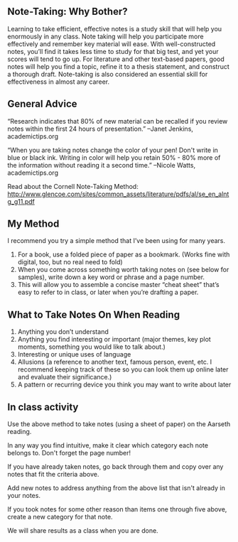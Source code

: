 ## Note-Taking: Why Bother?

Learning to take efficient, effective notes is a study skill that will help you enormously in any class. Note taking will help you participate more effectively and remember key material will ease. With well-constructed notes, you’ll find it takes less time to study for that big test, and yet your scores will tend to go up. For literature and other text-based papers, good notes will help you find a topic, refine it to a thesis statement, and construct a thorough draft. Note-taking is also considered an essential skill for effectiveness in almost any career.

## General Advice

“Research indicates that 80% of new material can be recalled if you review notes within the first 24 hours of presentation.” –Janet Jenkins, academictips.org

“When you are taking notes change the color of your pen! Don't write in blue or black ink. Writing in color will help you retain 50% - 80% more of the information without reading it a second time.” –Nicole Watts, academictips.org

Read about the Cornell Note-Taking Method: http://www.glencoe.com/sites/common_assets/literature/pdfs/al/se_en_alntg_g11.pdf

## My Method

I recommend you try a simple method that I’ve been using for many years.

1. For a book, use a folded piece of paper as a bookmark. (Works fine with digital, too, but no real need to fold)
2. When you come across something worth taking notes on (see below for samples), write down a key word or phrase and a page number.
3. This will allow you to assemble a concise master “cheat sheet” that’s easy to refer to in class, or later when you’re drafting a paper.

## What to Take Notes On When Reading
1.	Anything you don’t understand
2.	Anything you find interesting or important (major themes, key plot moments, something you would like to talk about.)
3.	Interesting or unique uses of language
4.	Allusions (a reference to another text, famous person, event, etc. I recommend keeping track of these so you can look them up online later and evaluate their significance.)
5.	A pattern or recurring device you think you may want to write about later

## In class activity

Use the above method to take notes (using a sheet of paper) on the Aarseth reading.

In any way you find intuitive, make it clear which category each note belongs to. Don't forget the page number!


If you have already taken notes, go back through them and copy over any notes that fit the criteria above.

Add new notes to address anything from the above list that isn't already in your notes.

If you took notes for some other reason than items one through five above, create a new category for that note.

We will share results as a class when you are done.
